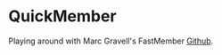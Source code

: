 # QuickMember
Playing around with Marc Gravell's FastMember [Github](https://github.com/mgravell/fast-member).  
